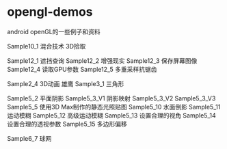 # opengl-demos
android openGL的一些例子和资料

Sample10_1 混合技术 3D拾取

Sample12_1 遮挡查询
Sample12_2 增强现实
Sample12_3 保存屏幕图像
Sample12_4 读取GPU参数
Sample12_5 多重采样抗锯齿

Sample2_4 3D动画 雄鹰
Sample3_1 三角形

Sample5_2 平面阴影
Sample5_3_V1 阴影映射
Sample5_3_V2 
Sample5_3_V3
Sample5_5 使用3D Max制作的静态光照贴图
Sample5_10 水面倒影
Sample5_11 运动模糊
Sample5_12 高级运动模糊
Sample5_13 设置合理的视角
Sample5_14 设置合理的透视参数
Sample5_15 多边形偏移

Sample6_7 球网
